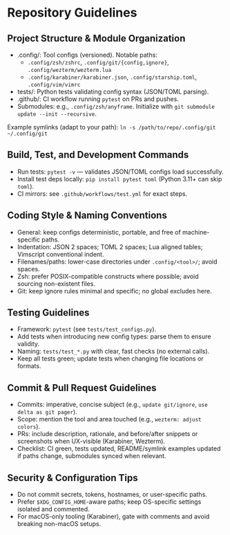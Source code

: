 # Repository Guidelines

## Project Structure & Module Organization
- .config/: Tool configs (versioned). Notable paths:
  - `.config/zsh/zshrc`, `.config/git/{config,ignore}`, `.config/wezterm/wezterm.lua`
  - `.config/karabiner/karabiner.json`, `.config/starship.toml`, `.config/vim/vimrc`
- tests/: Python tests validating config syntax (JSON/TOML parsing).
- .github/: CI workflow running `pytest` on PRs and pushes.
- Submodules: e.g., `.config/zsh/anyframe`. Initialize with `git submodule update --init --recursive`.

Example symlinks (adapt to your path):
`ln -s /path/to/repo/.config/git ~/.config/git`

## Build, Test, and Development Commands
- Run tests: `pytest -v` — validates JSON/TOML configs load successfully.
- Install test deps locally: `pip install pytest toml` (Python 3.11+ can skip `toml`).
- CI mirrors: see `.github/workflows/test.yml` for exact steps.

## Coding Style & Naming Conventions
- General: keep configs deterministic, portable, and free of machine-specific paths.
- Indentation: JSON 2 spaces; TOML 2 spaces; Lua aligned tables; Vimscript conventional indent.
- Filenames/paths: lower-case directories under `.config/<tool>/`; avoid spaces.
- Zsh: prefer POSIX-compatible constructs where possible; avoid sourcing non-existent files.
- Git: keep ignore rules minimal and specific; no global excludes here.

## Testing Guidelines
- Framework: `pytest` (see `tests/test_configs.py`).
- Add tests when introducing new config types: parse them to ensure validity.
- Naming: `tests/test_*.py` with clear, fast checks (no external calls).
- Keep all tests green; update tests when changing file locations or formats.

## Commit & Pull Request Guidelines
- Commits: imperative, concise subject (e.g., `update git/ignore`, `use delta as git pager`).
- Scope: mention the tool and area touched (e.g., `wezterm: adjust colors`).
- PRs: include description, rationale, and before/after snippets or screenshots when UX-visible (Karabiner, Wezterm).
- Checklist: CI green, tests updated, README/symlink examples updated if paths change, submodules synced when relevant.

## Security & Configuration Tips
- Do not commit secrets, tokens, hostnames, or user-specific paths.
- Prefer `$XDG_CONFIG_HOME`-aware paths; keep OS-specific settings isolated and commented.
- For macOS-only tooling (Karabiner), gate with comments and avoid breaking non-macOS setups.


